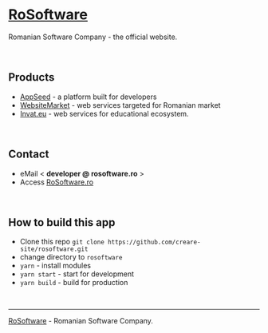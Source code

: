 # [RoSoftware](https://rosoftware.ro/)

Romanian Software Company - the official website. 

<br />

## Products

- [AppSeed](https://appseed.us) - a platform built for developers
- [WebsiteMarket](https://websitemarket.ro) - web services targeted for Romanian market
- [Invat.eu](https://invat.eu) - web services for educational ecosystem. 

<br />

## Contact

- eMail < **developer @ rosoftware.ro** > 
- Access [RoSoftware.ro](https://rosoftware.ro) 

<br />

## How to build this app

- Clone this repo `git clone https://github.com/creare-site/rosoftware.git`
- change directory to `rosoftware`
- `yarn` - install modules
- `yarn start` - start for development
- `yarn build` - build for production

<br />

---
[RoSoftware](https://rosoftware.ro/) - Romanian Software Company. 
